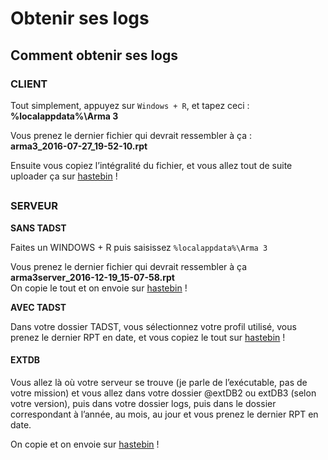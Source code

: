 # Obtenir ses logs

## Comment obtenir ses logs

### 

### CLIENT

Tout simplement, appuyez sur `Windows + R`, et tapez ceci : **%localappdata%\Arma 3**

  
Vous prenez le dernier fichier qui devrait ressembler à ça :   
**arma3\_2016-07-27\_19-52-10.rpt**

  
Ensuite vous copiez l’intégralité du fichier, et vous allez tout de suite uploader ça sur [hastebin](https://hastebin.com) !



## 

### SERVEUR

**SANS TADST**

Faites un WINDOWS + R puis saisissez `%localappdata%\Arma 3`

Vous prenez le dernier fichier qui devrait ressembler à ça  
**arma3server\_2016-12-19\_15-07-58.rpt**  
On copie le tout et on envoie sur [hastebin](https://hastebin.com) !

**AVEC TADST**

Dans votre dossier TADST, vous sélectionnez votre profil utilisé, vous prenez le dernier RPT en date, et vous copiez le tout sur [hastebin](https://hastebin.com) !

#### EXTDB <a id="bkmrk-extdb"></a>

Vous allez là où votre serveur se trouve \(je parle de l’exécutable, pas de votre mission\) et vous allez dans votre dossier @extDB2 ou extDB3 \(selon votre version\), puis dans votre dossier logs, puis dans le dossier correspondant à l’année, au mois, au jour et vous prenez le dernier RPT en date.

On copie et on envoie sur [hastebin](https://hastebin.com) !

